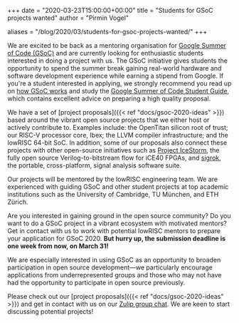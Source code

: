 +++
date = "2020-03-23T15:00:00+00:00"
title = "Students for GSoC projects wanted"
author = "Pirmin Vogel"

aliases = "/blog/2020/03/students-for-gsoc-projects-wanted/"
+++

We are excited to be back as a mentoring organisation for [Google Summer of Code (GSoC)](https://summerofcode.withgoogle.com/) and are currently looking for enthusiastic students interested in doing a project with us.
The GSoC initiative gives students the opportunity to spend the summer break gaining real-world hardware and software development experience while earning a stipend from Google.
If you're a student interested in applying, we strongly recommend you read up on [how GSoC works](https://summerofcode.withgoogle.com/how-it-works/) and study the [Google Summer of Code Student Guide](https://google.github.io/gsocguides/student/), which contains excellent advice on preparing a high quality proposal.

We have a set of [project proposals]({{< ref "docs/gsoc-2020-ideas" >}}) based around the vibrant open source projects that we either host or actively contribute to.
Examples include: the OpenTitan silicon root of trust; our RISC-V processor core, Ibex; the LLVM compiler infrastructure; and the lowRISC 64-bit SoC.
In addition, some of our proposals also connect these projects with other open-source initiatives such as [Project IceStorm](http://www.clifford.at/icestorm/), the fully open source Verilog-to-bitstream flow for iCE40 FPGAs, and [sigrok](https://sigrok.org/), the portable, cross-platform, signal analysis software suite.

Our projects will be mentored by the lowRISC engineering team.
We are experienced with guiding GSoC and other student projects at top academic institutions such as the University of Cambridge, TU München, and ETH Zürich.

Are you interested in gaining ground in the open source community?
Do you want to do a GSoC project in a vibrant ecosystem with motivated mentors?
Get in contact with us to work with potential lowRISC mentors to prepare your application for GSoC 2020.
**But hurry up, the submission deadline is one week from now, on March 31!**

We are especially interested in using GSoC as an opportunity to broaden participation in open source development—we particularly encourage applications from underrepresented groups and those who may not have had the opportunity to participate in open source previously.

Please check out our [project proposals]({{< ref "docs/gsoc-2020-ideas" >}}) and get in contact with us on our [Zulip group chat](https://lowrisc.zulipchat.com/).
We are keen to start discussing potential projects!
